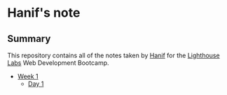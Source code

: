# Hanif's note
## Summary
This repository contains all of the notes taken by [Hanif](https://github.com/HanifHosseini) for the [Lighthouse Labs](https://www.lighthouselabs.ca/) Web Development Bootcamp.

* [Week 1](/Week_1)
  * [Day 1](/Week_1/Day_1) 